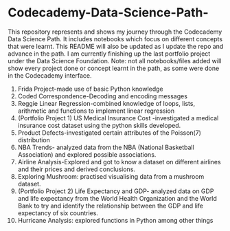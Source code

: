 # Codecademy-Data-Science-Path-
This repository represents and shows my journey through the Codecademy Data Science Path. It includes notebooks which focus on different concepts that were learnt.
This README will also be updated as I update the repo and advance in the path.
I am currently finishing up the last portfolio project under the Data Science Foundation. 
Note: not all notebooks/files added will show every project done or concept learnt in the path, as some were done in the Codecademy interface.


1. Frida Project-made use of basic Python knowledge
2. Coded Correspondence-Decoding and encoding messages
3. Reggie Linear Regression-combined knowledge of loops, lists, arithmetic and functions to implement linear regression
4. (Portfolio Project 1) US Medical Insurance Cost -investigated a medical insurance cost dataset using the python skills developed.
5. Product Defects-investigated certain attributes of the Poisson(7) distribution
6. NBA Trends- analyzed data from the NBA (National Basketball Association) and explored possible associations.
7. Airline Analysis-Explored and got to know a dataset on different airlines and their prices and derived conclusions.
8. Exploring Mushroom: practised visualising data from a mushroom dataset.
9. (Portfolio Project 2) Life Expectancy and GDP- analyzed data on GDP and life expectancy from the World Health Organization and the World Bank to try and identify the relationship between the GDP and life expectancy of six countries.
10. Hurricane Analysis: explored functions in Python among other things


